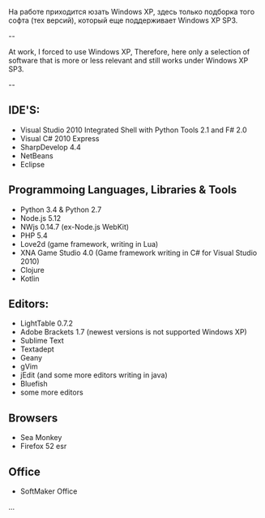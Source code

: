 На работе приходится юзать Windows XP, здесь только подборка того софта (тех версий), который еще поддерживает Windows XP SP3.

--

At work\, I forced to use Windows XP, Therefore, here only a selection of software that is more or less relevant and still works under Windows XP SP3.

--

## IDE'S:

- Visual Studio 2010 Integrated Shell with Python Tools 2.1 and F# 2.0
- Visual C# 2010 Express
- SharpDevelop 4.4
- NetBeans 
- Eclipse

## Programmoing Languages, Libraries & Tools

- Python 3.4 & Python 2.7
- Node.js 5.12
- NWjs 0.14.7 (ex-Node.js WebKit)
- PHP 5.4
- Love2d (game framework, writing in Lua)
- XNA Game Studio 4.0 (Game framework writing in C# for Visual Studio 2010)
- Clojure
- Kotlin

## Editors:
- LightTable 0.7.2
- Adobe Brackets 1.7 (newest versions is not supported Windows XP)
- Sublime Text
- Textadept
- Geany
- gVim
- jEdit (and some more editors writing in java)
- Bluefish
- some more editors

## Browsers

- Sea Monkey
- Firefox 52 esr

## Office

- SoftMaker Office

...
